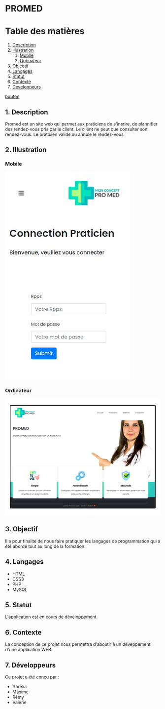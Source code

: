 # PROMED

# Table des matières
1. [Description](#Description)
2. [Illustration](#Illustration)
    1. [Mobile](#Mobile)
    2. [Ordinateur](#Ordinateur)
3. [Objectif](#Objectif)
4. [Langages](#Langages)
5. [Statut](#Statut)
6. [Contexte](#Contexte)
7. [Developpeurs](#Developpeurs)

<a href="https://img.shields.io/badge/Blogger-FF5722?style=for-the-badge&logo=blogger&logoColor=whitehttps">bouton</a>


##  1. Description <a id="Description"> </a>
Promed est un site web qui permet aux praticiens de s'insrire, de plannifier des rendez-vous pris par le client. Le client ne peut que consulter son rendez-vous. Le praticien valide ou annule le rendez-vous

## 2. Illustration <a id="Illustration"> </a>

### Mobile <a id="Mobile"> </a>

![alt text](./static/images/accueil_promed_mobile.JPG)

### Ordinateur <a id="Ordinateur"> </a>
![alt text](./static/images/accueil_promed.png)

## 3. Objectif <a id="Objectif"> </a>

 Il a pour finalité de nous faire pratiquer les langages de programmation qui a été abordé tout au long de la formation.


## 4. Langages <a id="Langages"> </a>

* HTML
* CSS3
* PHP
* MySQL

## 5. Statut <a id="Statut"> </a>

L'application est en cours de développement.


## 6. Contexte <a id="Contexte"> </a>

 La conception de ce projet nous permettra d'aboutir à un déveppement d'une application WEB. 

 ## 7. Développeurs <a id="Developpeurs"> </a>

 Ce projet a été conçu par :
* Aurélia
* Maxime
* Rémy
* Valérie